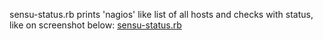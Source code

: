 sensu-status.rb prints 'nagios' like list of all hosts and checks with status, like on screenshot below:
[sensu-status.rb](https://raw.github.com/faja/images/master/sensu/sensu-status.png)
